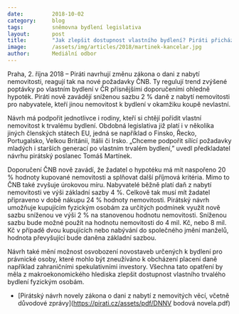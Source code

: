 ```yaml
---
date:         2018-10-02
category:     blog
tags:         sněmovna bydlení legislativa
layout:       post
title:        "Jak zlepšit dostupnost vlastního bydlení? Piráti přichází s řešením"
image:        /assets/img/articles/2018/martinek-kancelar.jpg
author:       Mediální odbor
---
```


Praha, 2. října 2018 – Piráti navrhují změnu zákona o dani z nabytí nemovitosti, reagují tak na nové požadavky ČNB. Ty regulují trend zvýšené poptávky po vlastním bydlení v ČR přísnějšími doporučeními ohledně hypoték. Piráti nově zavádějí sníženou sazbu 2 % daně z nabytí nemovitosti pro nabyvatele, kteří jinou nemovitost k bydlení v okamžiku koupě nevlastní. 

Návrh má podpořit jednotlivce i rodiny, kteří si chtějí pořídit vlastní nemovitost k trvalému bydlení. Obdobná legislativa již platí i v několika jiných členských státech EU, jedná se například o Finsko, Řecko, Portugalsko, Velkou Británii, Itálii či Irsko. „Chceme podpořit sílící požadavky mladých i starších generací po vlastním trvalém bydlení,” uvedl předkladatel návrhu pirátský poslanec Tomáš Martínek.

Doporučení ČNB nově zavádí, že žadatel o hypotéku má mít naspořeno 20 % hodnoty kupované nemovitosti a splňovat další příjmová kritéria. Mimo to ČNB také zvyšuje úrokovou míru. Nabyvatelé běžně platí daň z nabytí nemovitosti ve výši základní sazby 4 %. Celkově tak musí mít žadatel připraveno v době nákupu 24 % hodnoty nemovitosti. Pirátský návrh umožňuje kupujícím fyzickým osobám za určitých podmínek využít nově sazbu sníženou ve výši 2 % na stanovenou hodnotu nemovitosti. Sníženou sazbu bude možné použít na hodnotu nemovitosti do 4 mil. Kč, nebo 8 mil. Kč v případě dvou kupujících nebo nabývání do společného jmění manželů, hodnota převyšující bude daněna základní sazbou.

Návrh také mění možnost osvobození novostaveb určených k bydlení pro právnické osoby, které mohlo být zneužíváno k obcházení placení daně například zahraničními spekulativními investory. Všechna tato opatření by měla z makroekonomického hlediska zlepšit dostupnost vlastního trvalého bydlení fyzickým osobám.

* [Pirátský návrh novely zákona o dani z nabytí z nemovitých věcí, včetně důvodové zprávy](https://pirati.cz/assets/pdf/DNNV bodová novela.pdf)
